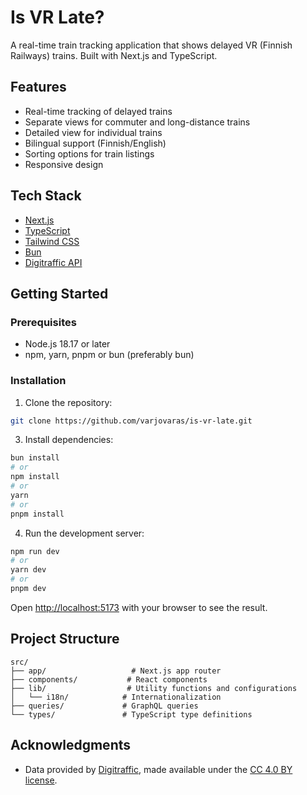 # Is VR Late?

A real-time train tracking application that shows delayed VR (Finnish Railways) trains. Built with Next.js and TypeScript.

## Features

- Real-time tracking of delayed trains
- Separate views for commuter and long-distance trains
- Detailed view for individual trains
- Bilingual support (Finnish/English)
- Sorting options for train listings
- Responsive design

## Tech Stack

- [Next.js](https://nextjs.org/)
- [TypeScript](https://www.typescriptlang.org/)
- [Tailwind CSS](https://tailwindcss.com/)
- [Bun](https://bun.sh/)
- [Digitraffic API](https://www.digitraffic.fi/rautatieliikenne/)

## Getting Started

### Prerequisites

- Node.js 18.17 or later
- npm, yarn, pnpm or bun (preferably bun)

### Installation

1. Clone the repository:
```bash
git clone https://github.com/varjovaras/is-vr-late.git
```


3. Install dependencies:
```bash
bun install
# or
npm install
# or
yarn
# or
pnpm install
```

4. Run the development server:
```bash
npm run dev
# or
yarn dev
# or
pnpm dev
```

Open [http://localhost:5173](http://localhost:5173) with your browser to see the result.

## Project Structure

```
src/
├── app/                   # Next.js app router
├── components/           # React components
├── lib/                  # Utility functions and configurations
│   └── i18n/            # Internationalization
├── queries/             # GraphQL queries
└── types/               # TypeScript type definitions
```


## Acknowledgments

- Data provided by [Digitraffic](https://www.digitraffic.fi/), made available under the [CC 4.0 BY license](https://creativecommons.org/licenses/by/4.0/).
